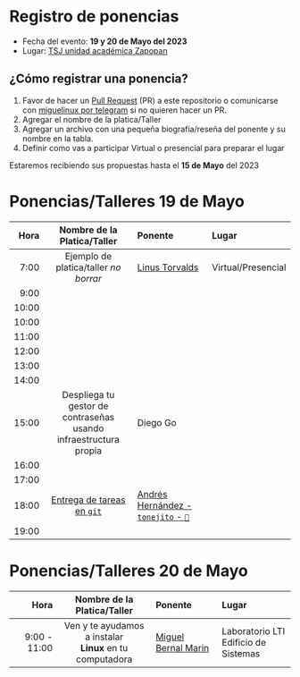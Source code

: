 # Registro de ponencias

* Fecha del evento: **19 y 20 de Mayo del 2023**
* Lugar: [TSJ unidad académica Zapopan](https://goo.gl/maps/8fyaXKKnY9jaHaXB8)

## ¿Cómo registrar una ponencia?

1. Favor de hacer un [Pull Request](https://github.com/lnxzpn/eventos/pulls) (PR) a
   este repositorio o comunicarse con
   [miguelinux por telegram](https://t.me/miguelinux) si no quieren
   hacer un PR.
2. Agregar el nombre de la platica/Taller
3. Agregar un archivo con una pequeña biografía/reseña del ponente
   y su nombre en la tabla.
4. Definir como vas a participar Virtual o presencial para preparar el lugar

Estaremos recibiendo sus propuestas hasta el **15 de Mayo** del 2023

# Ponencias/Talleres 19 de Mayo

| Hora  | Nombre de la Platica/Taller | Ponente | Lugar |
| ---:  |           :---:             | :---    | :---  |
|  7:00 | Ejemplo de platica/taller _no borrar_ | [Linus Torvalds](../FLISoL2022/torvalds.md) | Virtual/Presencial |
|  9:00 |  |  |  |
| 10:00 |  |  |  |
| 10:00 |  |  |  |
| 11:00 |  |  |  |
| 12:00 |  |  |  |
| 13:00 |  |  |  |
| 14:00 |  |  |  |
| 15:00 | Despliega tu gestor de contraseñas <br> usando infraestructura propia| Diego Go |  |
| 16:00 |  |  |  |
| 17:00 |  |  |  |
| 18:00 |	[Entrega de tareas en `git`](https://tonejito.github.io/conferencias/tareas-git)	|	[Andrés Hernández - `tonejito` - `🐰`](tonejito.md)	|		|
| 19:00 |  |  |  |

# Ponencias/Talleres 20 de Mayo

| Hora  | Nombre de la Platica/Taller | Ponente | Lugar |
| ---:  |           :---:             | :---    | :---  |
|  9:00 - 11:00| Ven y te ayudamos a instalar <br> **Linux** en tu computadora | [Miguel Bernal Marin](miguelinux.md) | Laboratorio LTI <br> Edificio de Sistemas |

<!-- modeline
 vi: ts=8 sw=4 sts=4 et spl=es spell
-->
